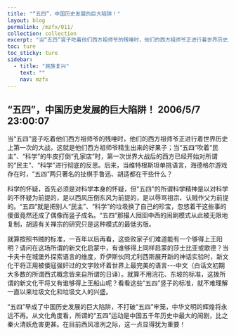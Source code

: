 ```yaml
---
title: "“五四”，中国历史发展的巨大陷阱！"
layout: blog
permalink: /mzfx/011/
collection: collection
excerpt: "当“五四”竖子吃着他们西方祖师爷的残唾时，他们的西方祖师爷正进行着世界历史上第一次的大战，这就是他们西方祖师爷精生出来的好果子；当“五四”吹着“民主”、“科学”的牛皮打倒“孔家店”时，第一次世界大战后的西方已经开始对所谓的“民主”、“科学”进行彻底的反思。后来，当维特根斯坦单挑语言，海德格尔游戏存在时，“五四”两只著名的扯棋手鲁迅、胡适都在干些什么？"
toc: ture
toc_sticky: ture
sidebar:
  - title: "民族复兴"
    text: ""
    nav: mzfx
---
```


## “五四”，中国历史发展的巨大陷阱！ 2006/5/7 23:00:07 

当“五四”竖子吃着他们西方祖师爷的残唾时，他们的西方祖师爷正进行着世界历史上第一次的大战，这就是他们西方祖师爷精生出来的好果子；当“五四”吹着“民主”、“科学”的牛皮打倒“孔家店”时，第一次世界大战后的西方已经开始对所谓的“民主”、“科学”进行彻底的反思。后来，当维特根斯坦单挑语言，海德格尔游戏存在时，“五四”两只著名的扯棋手鲁迅、胡适都在干些什么？

科学的怀疑，首先必须是对科学本身的怀疑，但"五四"的所谓科学精神是以对科学的不怀疑为前提的，是以西风压倒东风为前提的，是以辱骂祖宗、认贼作父为前提的。“五四”就是把别人“民主”、“科学”的垃圾换了自己的珍宝，忽悠着干这些事的傻蛋竟然还成了偶像而竖子成名。“五四”那撮人囫囵中西的闹剧模式从此被无限地复制，胡适有关禅宗的研究只是这种模式的最低劣版。

就算按照书贼的标准，一百年以后再看，这些败家子们难道能有一个够得上王阳明？请问在这场所谓的新文化启蒙中，有谁够得上同样启蒙的莎士比亚或歌德？当卡夫卡在城堡外探索语言的维度，乔伊斯伙同尤利西斯展开新的神话实验时，新文化干将正用被倭寇强奸过的文字败坏着世界上最完美的语言---中文（白话文初期大多数的所谓西式概念皆来自所谓的日译）。就算不用浣花、东坡的标准，这拨所谓的新文化干将又有谁够得上王船山呢？看看这些“五四”竖子的标准，就不难理解一直以来垃圾文化和垃圾文人的兴盛。

“五四”早成了中国历史发展的巨大陷阱，不打破“五四”牢笼，中华文明的辉煌将永远不再。从文化角度看，所谓的“五四”运动是中国五千年历史中最大的闹剧，比之秦火清妖危害更甚。在目前西风凛冽之际，这一点显得犹为重要！
